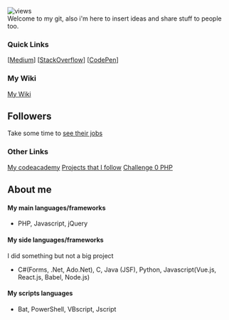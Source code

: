 
![views](https://visitor-badge.glitch.me/badge?page_id=78170.78170&left_color=black&right_color=gray) <br/>
Welcome to my git, also i'm here to insert ideas and share stuff to people too.

### Quick Links
[[Medium](https://medium.com/@hiagosilverio)]
[[StackOverflow](https://joomla.stackexchange.com/users/8223/hiago-silv%c3%)]
[[CodePen](https://codepen.io/hiago_silverio)]

### My Wiki
[My Wiki](https://github.com/78170/my-wiki)

## Followers
Take some time to
[see their jobs](https://github.com/78170?tab=followers) 

### Other Links
[My codeacademy](https://www.codecademy.com/profiles/hiago.silverio)
[Projects that I follow](https://github.com/78170?tab=stars)
[Challenge 0 PHP](https://github.com/hiagosilverio/challenge-0-php/blob/master/README.md)

## About me 

#### My main languages/frameworks 
- PHP, Javascript, jQuery

#### My side languages/frameworks
I did something but not a big project

- C#(Forms, .Net, Ado.Net), C, Java (JSF), Python, Javascript(Vue.js, React.js, Babel, Node.js)

#### My scripts languages
- Bat, PowerShell, VBscript, Jscript





